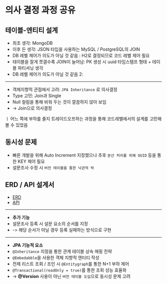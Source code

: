 # 의사 결정 과정 공유

## 테이블-엔티티 설계

* 최초 생각: MongoDB
* 이후 든 생각: JSON 타입을 사용하는 MySQL / PostgreSQL의 JOIN
* DB 레벨 제어가 의도가 아닐 것 같음 : H2로 결정되므로 코드 레벨 제어 필요
* 테이블을 잘게 쪼갤수록 JOIN이 늘어남: PK 생성 시 uuid 타임스탬프 형태 + 테이블 파티셔닝 생각
* DB 레벨 제어가 의도가 아닐 것 같음 2:

------ 

* 객체지향적 관점에서 고려: `JPA Inheritance` 로 의사결정 
* Type 고민: Join과 Single 
* Null 컬럼을 통해 비워 두는 것이 깔끔하지 않아 보임
* -> Join으로 의사결정

ㅣ 어느 쪽에 부하를 줄지 트레이드오프하는 과정을 통해 코드레벨에서의 설계를 고민해 볼 수 있었음


## 동시성 문제

* 빠른 개발을 위해 Auto Increment 지정했으나 추후 `분산 처리를 위해 UUID` 등을 통한 KEY 제어 필요
* 설문조사 수정 시 `버전 테이블을 통한 낙관적 락`


## ERD / API 설계서

* [ERD](https://github.com/jeansuh42/be1-onboarding-survey/wiki/ERD)
* [API](https://github.com/jeansuh42/be1-onboarding-survey/wiki/%EC%83%81%EC%84%B8-API-%EC%84%A4%EA%B3%84)


-------

* **추가 기능**
* 설문조사 등록 시 설문 요소의 순서를 지정
* -> 해당 순서가 아닐 경우 등록 실패하는 방식으로 구현

-------

* **JPA 기능적 요소**
* `@Inheritance` 지정을 통한 관계 테이블 상속 매핑 전략
* `@Embedabble`을 사용한 객체 지향적 엔티티 작성
* 전체 리스트 조회 / 조인 시 `@Entitygraph`를 통한 N+1 부하 제어
* `@Transactional(readOnly = true)`를 통한 조회 성능 효율화 
* -> **@Version** 사용이 아닌 `버전 테이블 도입`으로 동시성 문제 고려